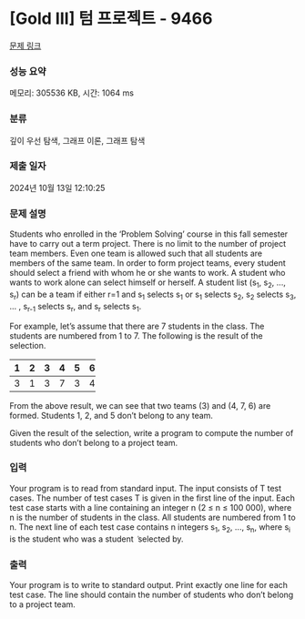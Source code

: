 # [Gold III] 텀 프로젝트 - 9466 

[문제 링크](https://www.acmicpc.net/problem/9466) 

### 성능 요약

메모리: 305536 KB, 시간: 1064 ms

### 분류

깊이 우선 탐색, 그래프 이론, 그래프 탐색

### 제출 일자

2024년 10월 13일 12:10:25

### 문제 설명

<p>Students who enrolled in the ‘Problem Solving’ course in this fall semester have to carry out a term project. There is no limit to the number of project team members. Even one team is allowed such that all students are members of the same team. In order to form project teams, every student should select a friend with whom he or she wants to work. A student who wants to work alone can select himself or herself. A student list (s<sub>1</sub>, s<sub>2</sub>, ..., s<sub>r</sub>) can be a team if either r=1 and s<sub>1</sub> selects s<sub>1</sub> or s<sub>1</sub> selects s<sub>2</sub>, s<sub>2</sub> selects s<sub>3</sub>, … , s<sub>r-1</sub> selects s<sub>r</sub>, and s<sub>r</sub> selects s<sub>1</sub>.</p>

<p>For example, let’s assume that there are 7 students in the class. The students are numbered from 1 to 7. The following is the result of the selection.</p>

<table class="table table-bordered" style="width:30%">
	<thead>
		<tr>
			<th>1</th>
			<th>2</th>
			<th>3</th>
			<th>4</th>
			<th>5</th>
			<th>6</th>
			<th>7</th>
		</tr>
	</thead>
	<tbody>
		<tr>
			<td>3</td>
			<td>1</td>
			<td>3</td>
			<td>7</td>
			<td>3</td>
			<td>4</td>
			<td>6</td>
		</tr>
	</tbody>
</table>

<p>From the above result, we can see that two teams (3) and (4, 7, 6) are formed. Students 1, 2, and 5 don’t belong to any team.</p>

<p>Given the result of the selection, write a program to compute the number of students who don’t belong to a project team. </p>

### 입력 

 <p>Your program is to read from standard input. The input consists of T test cases. The number of test cases T is given in the first line of the input. Each test case starts with a line containing an integer n (2 ≤ n ≤ 100 000), where n is the number of students in the class. All students are numbered from 1 to n. The next line of each test case contains n integers s<sub>1</sub>, s<sub>2</sub>, ..., s<sub>n</sub>, where s<sub>i</sub> is the student who was a student ݅ selected by. </p>

### 출력 

 <p>Your program is to write to standard output. Print exactly one line for each test case. The line should contain the number of students who don’t belong to a project team. </p>

